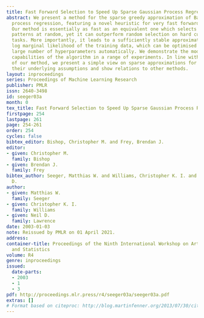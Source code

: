 ```yaml
---
title: Fast Forward Selection to Speed Up Sparse Gaussian Process Regression
abstract: We present a method for the sparse greedy approximation of Bayesian Gaussian
  process regression, featuring a novel heuristic for very fast forward selection.
  Our method is essentially as fast as an equivalent one which selects the "support"
  patterns at random, yet it can outperform random selection on hard curve fitting
  tasks. More importantly, it leads to a sufficiently stable approximation of the
  log marginal likelihood of the training data, which can be optimised to adjust a
  large number of hyperparameters automatically. We demonstrate the model selection
  capabilities of the algorithm in a range of experiments. In line with the development
  of our method, we present a simple view on sparse approximations for GP models and
  their underlying assumptions and show relations to other methods.
layout: inproceedings
series: Proceedings of Machine Learning Research
publisher: PMLR
issn: 2640-3498
id: seeger03a
month: 0
tex_title: Fast Forward Selection to Speed Up Sparse Gaussian Process Regression
firstpage: 254
lastpage: 261
page: 254-261
order: 254
cycles: false
bibtex_editor: Bishop, Christopher M. and Frey, Brendan J.
editor:
- given: Christopher M.
  family: Bishop
- given: Brendan J.
  family: Frey
bibtex_author: Seeger, Matthias W. and Williams, Christopher K. I. and Lawrence, Neil
  D.
author:
- given: Matthias W.
  family: Seeger
- given: Christopher K. I.
  family: Williams
- given: Neil D.
  family: Lawrence
date: 2003-01-03
note: Reissued by PMLR on 01 April 2021.
address:
container-title: Proceedings of the Ninth International Workshop on Artificial Intelligence
  and Statistics
volume: R4
genre: inproceedings
issued:
  date-parts:
  - 2003
  - 1
  - 3
pdf: http://proceedings.mlr.press/r4/seeger03a/seeger03a.pdf
extras: []
# Format based on citeproc: http://blog.martinfenner.org/2013/07/30/citeproc-yaml-for-bibliographies/
---
```

